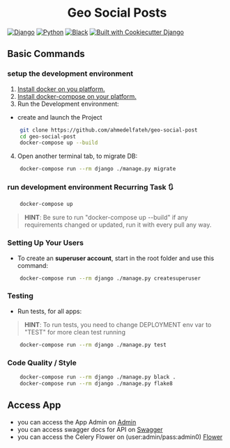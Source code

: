 <h1 align="center">  Geo Social Posts </h1>

[![Django](https://img.shields.io/badge/Django-3.2.13-blue)](https://github.com/django/django/tree/3.2.13)
[![Python](https://img.shields.io/badge/python-3.8.1-blue)](https://github.com/python/cpython/tree/v3.8.1)
[![Black](https://img.shields.io/badge/code%20style-black-000000.svg)](https://github.com/ambv/black)
[![Built with Cookiecutter Django](https://img.shields.io/badge/built%20with-Cookiecutter%20Django-ff69b4.svg?logo=cookiecutter)](https://github.com/cookiecutter/cookiecutter-django/)

## Basic Commands

### setup the development environment

1. [Install docker on you platform.](https://docs.docker.com/docker-for-windows/install/)
2. [Install docker-compose on your platform.](https://docs.docker.com/compose/install/)
3. Run the Development environment:

- create and launch the Project

```bash
    git clone https://github.com/ahmedelfateh/geo-social-post
    cd geo-social-post
    docker-compose up --build
```

4. Open another terminal tab, to migrate DB:

```bash
    docker-compose run --rm django ./manage.py migrate
```

### run development environment **Recurring Task** 🔃

```bash
    docker-compose up
```

> **HINT**: Be sure to run "docker-compose up --build" if any requirements changed or updated, run it with every pull any way.

### Setting Up Your Users

- To create an **superuser account**, start in the root folder and use this command:

```bash
    docker-compose run --rm django ./manage.py createsuperuser
```

### Testing

- Run tests, for all apps:

> **HINT**: To run tests, you need to change DEPLOYMENT env var to "TEST" for more clean test running

```bash
    docker-compose run --rm django ./manage.py test
```

### Code Quality / Style

```bash
    docker-compose run --rm django ./manage.py black .
    docker-compose run --rm django ./manage.py flake8
```

## Access App

- you can access the App Admin on [Admin](http://localhost:8000/admin)
- you can access swagger docs for API on [Swagger](http://localhost:8000/api/v1/swagger/)
- you can access the Celery Flower on (user:admin/pass:admin0) [Flower](http://localhost:5555)
